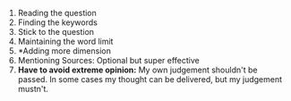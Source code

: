 1. Reading the question
2. Finding the keywords
3. Stick to the question
4. Maintaining the word limit
5. *Adding more dimension
6. Mentioning Sources: Optional but super effective
7. **Have to avoid extreme opinion:** My own judgement shouldn't be passed. In some cases my thought can be delivered, but my judgement mustn't.